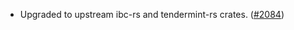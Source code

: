 - Upgraded to upstream ibc-rs and tendermint-rs crates.
  ([\#2084](https://github.com/anoma/namada/pull/2084))